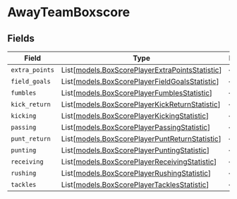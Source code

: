 # AwayTeamBoxscore


## Fields

| Field                                                                                              | Type                                                                                               | Required                                                                                           | Description                                                                                        |
| -------------------------------------------------------------------------------------------------- | -------------------------------------------------------------------------------------------------- | -------------------------------------------------------------------------------------------------- | -------------------------------------------------------------------------------------------------- |
| `extra_points`                                                                                     | List[[models.BoxScorePlayerExtraPointsStatistic](../models/boxscoreplayerextrapointsstatistic.md)] | :heavy_minus_sign:                                                                                 | N/A                                                                                                |
| `field_goals`                                                                                      | List[[models.BoxScorePlayerFieldGoalsStatistic](../models/boxscoreplayerfieldgoalsstatistic.md)]   | :heavy_minus_sign:                                                                                 | N/A                                                                                                |
| `fumbles`                                                                                          | List[[models.BoxScorePlayerFumblesStatistic](../models/boxscoreplayerfumblesstatistic.md)]         | :heavy_minus_sign:                                                                                 | N/A                                                                                                |
| `kick_return`                                                                                      | List[[models.BoxScorePlayerKickReturnStatistic](../models/boxscoreplayerkickreturnstatistic.md)]   | :heavy_minus_sign:                                                                                 | N/A                                                                                                |
| `kicking`                                                                                          | List[[models.BoxScorePlayerKickingStatistic](../models/boxscoreplayerkickingstatistic.md)]         | :heavy_minus_sign:                                                                                 | N/A                                                                                                |
| `passing`                                                                                          | List[[models.BoxScorePlayerPassingStatistic](../models/boxscoreplayerpassingstatistic.md)]         | :heavy_minus_sign:                                                                                 | N/A                                                                                                |
| `punt_return`                                                                                      | List[[models.BoxScorePlayerPuntReturnStatistic](../models/boxscoreplayerpuntreturnstatistic.md)]   | :heavy_minus_sign:                                                                                 | N/A                                                                                                |
| `punting`                                                                                          | List[[models.BoxScorePlayerPuntingStatistic](../models/boxscoreplayerpuntingstatistic.md)]         | :heavy_minus_sign:                                                                                 | N/A                                                                                                |
| `receiving`                                                                                        | List[[models.BoxScorePlayerReceivingStatistic](../models/boxscoreplayerreceivingstatistic.md)]     | :heavy_minus_sign:                                                                                 | N/A                                                                                                |
| `rushing`                                                                                          | List[[models.BoxScorePlayerRushingStatistic](../models/boxscoreplayerrushingstatistic.md)]         | :heavy_minus_sign:                                                                                 | N/A                                                                                                |
| `tackles`                                                                                          | List[[models.BoxScorePlayerTacklesStatistic](../models/boxscoreplayertacklesstatistic.md)]         | :heavy_minus_sign:                                                                                 | N/A                                                                                                |